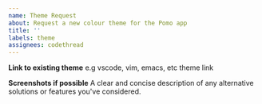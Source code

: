 ```yaml
---
name: Theme Request
about: Request a new colour theme for the Pomo app
title: ''
labels: theme
assignees: codethread
---
```


**Link to existing theme** e.g vscode, vim, emacs, etc theme link

**Screenshots if possible** A clear and concise description of any alternative solutions or features
you've considered.
